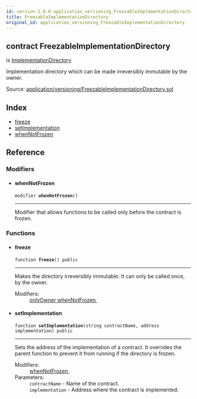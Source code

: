 ```yaml
---
id: version-1.0.0-application_versioning_FreezableImplementationDirectory
title: FreezableImplementationDirectory
original_id: application_versioning_FreezableImplementationDirectory
---
```


<div class="contract-doc"><div class="contract"><h2 class="contract-header"><span class="contract-kind">contract</span> FreezableImplementationDirectory</h2><p class="base-contracts"><span>is</span> <a href="application_versioning_ImplementationDirectory.html">ImplementationDirectory</a></p><p class="description">Implementation directory which can be made irreversibly immutable by the owner.</p><div class="source">Source: <a href="https://github.com/zeppelinos/zos-lib/blob/v1.0.0/contracts/application/versioning/FreezableImplementationDirectory.sol" target="_blank">application/versioning/FreezableImplementationDirectory.sol</a></div></div><div class="index"><h2>Index</h2><ul><li><a href="application_versioning_FreezableImplementationDirectory.html#freeze">freeze</a></li><li><a href="application_versioning_FreezableImplementationDirectory.html#setImplementation">setImplementation</a></li><li><a href="application_versioning_FreezableImplementationDirectory.html#whenNotFrozen">whenNotFrozen</a></li></ul></div><div class="reference"><h2>Reference</h2><div class="modifiers"><h3>Modifiers</h3><ul><li><div class="item modifier"><span id="whenNotFrozen" class="anchor-marker"></span><h4 class="name">whenNotFrozen</h4><div class="body"><code class="signature">modifier <strong>whenNotFrozen</strong><span>() </span></code><hr/><div class="description"><p>Modifier that allows functions to be called only before the contract is frozen.</p></div></div></div></li></ul></div><div class="functions"><h3>Functions</h3><ul><li><div class="item function"><span id="freeze" class="anchor-marker"></span><h4 class="name">freeze</h4><div class="body"><code class="signature">function <strong>freeze</strong><span>() </span><span>public </span></code><hr/><div class="description"><p>Makes the directory irreversibly immutable. It can only be called once, by the owner.</p></div><dl><dt><span class="label-modifiers">Modifiers:</span></dt><dd><a href="_Ownable.html#onlyOwner">onlyOwner </a><a href="application_versioning_FreezableImplementationDirectory.html#whenNotFrozen">whenNotFrozen </a></dd></dl></div></div></li><li><div class="item function"><span id="setImplementation" class="anchor-marker"></span><h4 class="name">setImplementation</h4><div class="body"><code class="signature">function <strong>setImplementation</strong><span>(string contractName, address implementation) </span><span>public </span></code><hr/><div class="description"><p>Sets the address of the implementation of a contract. It overrides the parent function to prevent it from running if the directory is frozen.</p></div><dl><dt><span class="label-modifiers">Modifiers:</span></dt><dd><a href="application_versioning_FreezableImplementationDirectory.html#whenNotFrozen">whenNotFrozen </a></dd><dt><span class="label-parameters">Parameters:</span></dt><dd><div><code>contractName</code> - Name of the contract.</div><div><code>implementation</code> - Address where the contract is implemented.</div></dd></dl></div></div></li></ul></div></div></div>
